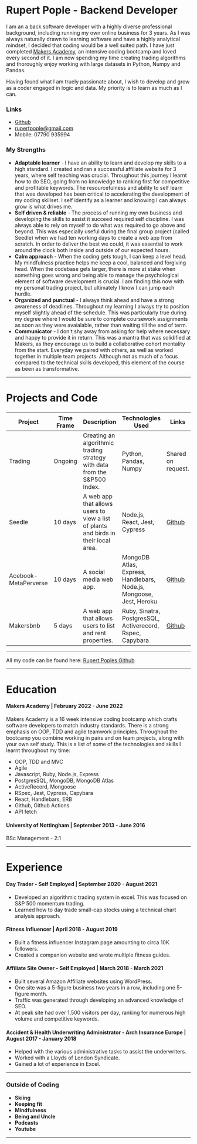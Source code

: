 #                                                         Rupert Pople - Backend Developer

I am an a back software developer with a highly diverse professional background, including running my own online business for 3 years. As I was always naturally drawn to learning software and have a highly analytical mindset, I decided that coding would be a well suited path. I have just completed [Makers Academy](https://github.com/makersacademy), an intensive coding bootcamp and loved every second of it. I am now spending my time creating trading algorithms and thoroughly enjoy working with large datasets in Python, Numpy and Pandas.

Having found what I am truely passionate about, I wish to develop and grow as a coder engaged in logic and data. My priority is to learn as much as I can.

### <a name="skills">Links</a>
- [Github][1]
- rupertpople@gmail.com 
- Mobile: 07790 935994

[1]: https://github.com/rupertpople

### <a name="skills">My Strengths</a>

- **Adaptable learner** - I have an ability to learn and develop my skills to a high standard. I created and ran a successful affiliate website for 3 years, where self teaching was crucial. Throughout this journey I learnt how to do SEO, going from no knowledge to ranking first for competitive and profitable keywords. The resourcefulness and ability to self learn that was developed has been critical to accelerating the development of my coding skillset. I self identify as a learner and knowing I can always grow is what drives me.
- **Self driven & reliable** - The process of running my own business and developing the skills to assist it succeed required self discipline. I was always able to rely on myself to do what was required to go above and beyond. This was especially useful during the final group project (called Seedle) when we had ten working days to create a web app from scratch. In order to deliver the best we could, it was essential to work around the clock both inside and outside of our expected hours.
- **Calm approach** - When the coding gets tough, I can keep a level head. My mindfulness practice helps me keep a cool, balanced and forgiving head. When the codebase gets larger, there is more at stake when something goes wrong and being able to manage the psychological element of software development is crucial. I am finding this now with my personal trading project, but ultimately I know I can jump each hurdle.
- **Organized and punctual**  - I always think ahead and have a strong awareness of deadlines. Throughout my learning I always try to position myself slightly ahead of the schedule. This was particularly true during my degree where I would be sure to complete coursework assignments as soon as they were avaialable, rather than waiting till the end of term.
- **Communicator** - I don't shy away from asking for help where necessary and happy to provide it in return. This was a mantra that was solidified at Makers, as they encourage us to build a collaborative cohort mentality from the start. Everyday we paired with others, as well as worked together in multiple team projects. Although not as much of a focus compared to the technical skills developed, this element of the course as been as transformative.

***

# Projects and Code
### <a name="projects"></a>
Project | Time Frame| Description | Technologies Used | Links |
---| --- | --- | --- | --- |
Trading | Ongoing | Creating an algorithmic trading strategy with data from the S&P500 Index. | Python, Pandas, Numpy| Shared on request. |
Seedle | 10 days | A web app that allows users to view a list of plants and birds in their local area. | Node.js, React, Jest, Cypress | [Github](https://github.com/rupertpople/seedle)| 
Acebook- MetaPerverse| 10 days | A social media web app. | MongoDB Atlas, Express, Handlebars, Node.js, Mongoose, Jest, Heroku | [Github](https://github.com/rupertpople/acebook-metaperverse)|
Makersbnb | 5 days| A web app that allows users to list and rent properties. | Ruby, Sinatra, PostgresSQL, Activerecord, Rspec, Capybara | [Github](https://github.com/rupertpople/makersbnb)|
***
All my code can be found here: [Rupert Poples Github][1]

***

# Education

#### Makers Academy | February 2022 - June 2022 
Makers Academy is a 16 week intensive coding bootcamp which crafts software developers to match industry standards. There is a strong emphasis on OOP, TDD and agile teamwork principles. Throughout the bootcamp you combine working in pairs and on team projects, along with your own self study. This is a list of some of the technologies and skills I learnt throughout my time:

- OOP, TDD and MVC
- Agile
- Javascript, Ruby, Node.js, Express
- PostgresSQL, MongoDB, MongoDB Atlas
- ActiveRecord, Mongoose
- RSpec, Jest, Cypress, Capybara
- React, Handlebars, ERB
- Github, Github Actions
- API fetch


#### University of Nottingham | September 2013 - June 2016
BSc Management - 2:1

***

# Experience

#### Day Trader - Self Employed | September 2020 - August 2021
- Developed an algorithmic trading system in excel. This was focused on S&P 500 momentum trading.
- Learned how to day trade small-cap stocks using a technical chart analysis approach.

#### Fitness Influencer | April 2018 - August 2019
- Built a fitness influencer Instagram page amounting to circa 10K followers.
- Created a companion website and wrote multiple fitness guides.

#### Affiliate Site Owner - Self Employed | March 2018 - March 2021
- Built several Amazon Affiliate websites using WordPress.
- One site was a 5-figure business two years in a row, including one 5-figure month.
- Traffic was generated through developing an advanced knowledge of SEO.
- At peak site had over 1,500 visitors per day, ranking for numerous high volume and competitive keywords.

#### Accident & Health Underwriting Administrator - Arch Insurance Europe | August 2017 - January 2018
- Helped with the various administrative tasks to assist the underwriters.
- Worked with a Lloyds of London Syndicate.
- Gained a lot of experience in Excel.

***

### <a name="interests">Outside of Coding</a>

- **Skiing**
- **Keeping fit**
- **Mindfulness**
- **Being and Uncle**
- **Podcasts**
- **Youtube**


***
